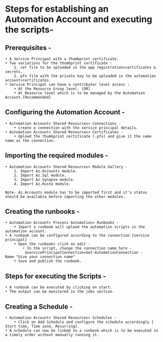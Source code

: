 # Steps for establishing an Automation Account and executing the scripts-

## Prerequisites -

	• A Service Principal with a thumbprint certificate.
	• Two variations for the thumbprint certificate :
		1. cer file to be uploaded in the app registration>certificates & secrets.
		2. pfx file with the private key to be uploaded in the automation account>certificates.
	• Service Principal can have a contributor level access :
		• At the Resource Group level. [OR]
		• At Resource level which is to be managed by the Automation Account.[Recommended]
	
## Configuring the Automation Account -

	• Automation Account> Shared Resources> Connections - 
		• Create a connection with the service principal details.
	• Automation Account> Shared Resources> Certificates -
		• Upload the thumbprint certificate (.pfx) and give it the same name as the connection.
	
## Importing the required modules - 

	• Automation Account> Shared Resources> Module Gallery -
		1. Import Az.Accounts module.
		2. Import Az.Sql module.
		3. Import Az.Synapse module.
		4. Import Az.Kusto module.
     
	Note- Az.Accounts module has to be imported first and it's status should be available before importing the other modules.
	
## Creating the runbooks -

	• Automation Account> Process Automation> Runbooks -
		• Import a runbook will upload the automation scripts in the automation account.
	• A runbook can be configured according to the connection [service principal] -
		• Open the runbook> click on edit - 
			• In the script, change the connection name here -
			 $servicePrincipalConnection=Get-AutomationConnection -Name "Give your connection name"
		• Save and publish the runbook.

## Steps for executing the Scripts -

	• A runbook can be executed by clicking on start.
	• The output can be monitored in the jobs section.

## Creating a Schedule -

	• Automation Account> Shared Resources> Schedules -
		• Click on Add Schedule and configure the schedule accordingly [ Start time, Time zone, Recurring].
	• A schedule can now be linked to a runbook which is to be executed in a timely order without manually running it.
